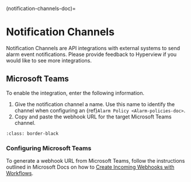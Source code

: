 (notification-channels-doc)=

# Notification Channels

Notification Channels are API integrations with external systems to send alarm event notifications. Please provide feedback to Hyperview if you would like to see more integrations.

## Microsoft Teams

To enable the integration, enter the following information.

1. Give the notification channel a name. Use this name to identify the channel when configuring an {ref}`Alarm Policy <Alarm-policies-doc>`.
2. Copy and paste the webhook URL for the target Microsoft Teams channel.

```{image} /product/settings/media/add-notification-channel.png
:class: border-black
```

### Configuring Microsoft Teams

To generate a webhook URL from Microsoft Teams, follow the instructions outlined in Microsoft Docs on how to [Create Incoming Webhooks with Workflows](https://support.microsoft.com/en-us/office/create-incoming-webhooks-with-workflows-for-microsoft-teams-8ae491c7-0394-4861-ba59-055e33f75498).
